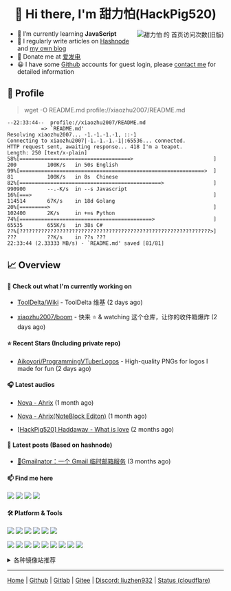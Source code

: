 <h1 align="center"> 👋 Hi there, I'm 甜力怕(HackPig520)</h1>
<div align="right"><img align="right" src="https://moe-counter.glitch.me/get/@xiaozhu2007?theme=rule34" alt="甜力怕 的 首页访问次数(旧版)"></div>

- 🌱 I’m currently learning **JavaScript**
- 📝 I regularly write articles on [Hashnode](https://hackpig520.hashnode.dev/) and [my own blog](https://blog.liuzhen932.top/)
- 🧧 Donate me at [爱发电](https://afdian.net/a/xiaozhu2021)
- 😀 I have some [Github](https://github.com) accounts for guest login, please [contact me](mailto:hackpig520@outlook.com) for detailed information

## 📄 Profile

> wget -O README.md profile://xiaozhu2007/README.md

```
--22:33:44--  profile://xiaozhu2007/README.md
           => `README.md'
Resolving xiaozhu2007... -1.-1.-1.-1, ::-1
Connecting to xiaozhu2007|-1.-1.-1.-1|:65536... connected.
HTTP request sent, awaiting response... 418 I'm a teapot.
Length: 250 [text/x-plain]
58%[====================================>                          ] 200          100K/s   in 50s English
99%[============================================================>  ] 81           100K/s   in 8s  Chinese
82%[==============================================>                ] 990900       --.-K/s  in --s Javascript
16%[===>                                                           ] 114514       67K/s    in 18d Golang
20%[=========>                                                     ] 102400       2K/s     in +∞s Python
74%[===========================================>                   ] 65535        655K/s   in 38s C#
??%[??????????????????????????????????????????????????????????????>] ???          ??K/s    in ??s ???
22:33:44 (2.33333 MB/s) - `README.md' saved [81/81]
```

## 📈 Overview

#### 👷 Check out what I'm currently working on



- [ToolDelta/Wiki](https://github.com/ToolDelta/Wiki) - ToolDelta 维基 (2 days ago)

- [xiaozhu2007/boom](https://github.com/xiaozhu2007/boom) - 快来 :star: &amp; watching 这个仓库，让你的收件箱爆炸 (2 days ago)

#### ⭐ Recent Stars (Including **private** repo)



- [Aikoyori/ProgrammingVTuberLogos](https://github.com/Aikoyori/ProgrammingVTuberLogos) - High-quality PNGs for logos I made for fun  (2 days ago)

#### 🎧 Latest audios

- [Nova - Ahrix]() (1 month ago)

- [Nova - Ahrix(NoteBlock Editon)]() (1 month ago)

- [[HackPig520] Haddaway - What is love]() (2 months ago)

#### 📰 Latest posts (Based on hashnode)

- [📨Gmailnator：一个 Gmail 临时邮箱服务](https://hackpig520.hashnode.dev/gmailnator-gmail) (3 months ago)

#### 📫 Find me here

[![](https://img.shields.io/badge/-Blog-000000?style=flat-square&logo=nextra&logoColor=white)](https://liuzhen932.top/)
[![](https://img.shields.io/badge/-Email-0078d4?style=flat-square&logo=microsoftoutlook&logoColor=white)](mailto:hackpig520@outlook.com)
[![](https://img.shields.io/badge/QQ-eb1923?style=flat-square&logo=tencent-qq&logoColor=white)](http://wpa.qq.com/msgrd?v=3&uin=3356136957&site=qq&menu=yes)
![](https://img.shields.io/badge/HackPig520-C160?style=flat-square&logo=wechat&logoColor=white)

#### 🛠 Platform & Tools

[![](https://img.shields.io/badge/-10-2376bc?style=flat-square&logo=windows&logoColor=ffffff)](https://www.microsoft.com/windows/get-windows-10)
[![](https://img.shields.io/badge/-Visual%20Studio%20Code-blue?style=flat-square&logo=visual-studio-code&logoColor=ffffff)](https://code.visualstudio.com/)
[![](https://img.shields.io/badge/-AdGuard-688c71?style=flat-square&logo=adguard&logoColor=ffffff)](https://adguard.com/zh_cn/welcome.html)
[![](https://img.shields.io/badge/-P60-ff0000?style=flat-square&logo=huawei&logoColor=ffffff)](https://www.huawei.com/)
[![](https://img.shields.io/badge/-Air%2014%202019-e2231a?style=flat-square&logo=lenovo&logoColor=ffffff)](https://www.lenovo.com/)
[![](https://img.shields.io/badge/-4B%204G-a22846?style=flat-square&logo=raspberrypi&logoColor=ffffff)](https://raspberrypi.com/)

[![](https://img.shields.io/badge/-HTML5-E34F26?style=flat-square&logo=html5&logoColor=white)](https://html.spec.whatwg.org/)
[![](https://img.shields.io/badge/-JavaScript-f7e018?style=flat-square&logo=javascript&logoColor=white)](https://www.ecma-international.org/)
[![](https://img.shields.io/badge/-TypeScript-3178c6?style=flat-square&logo=typescript&logoColor=white)](https://www.typescriptlang.org/)
[![](https://img.shields.io/badge/-Git-f05032?style=flat-square&logo=git&logoColor=white)](https://git-scm.com/)
[![](https://img.shields.io/badge/-Vue.js-4fc08d?style=flat-square&logo=vue.js&logoColor=ffffff)](https://vuejs.org/)
[![](https://img.shields.io/badge/-Node.js-43853d?style=flat-square&logo=node.js&logoColor=ffffff)](https://nodejs.org/)
[![](https://img.shields.io/badge/-Nuxt.js-00c58e?style=flat-square&logo=nuxt.js&logoColor=white)](https://nuxtjs.org/)
[![](https://img.shields.io/badge/-Cloudflare-f38020?style=flat-square&logo=cloudflare&logoColor=white)](https://www.cloudflare.com/)
[![](https://img.shields.io/badge/-Pages-f38020?style=flat-square&logo=cloudflarepages&logoColor=white)](https://www.cloudflare.com/)

<details>
  <summary>各种镜像站推荐</summary>

| TYPE          | NODE                                                                  |
| ------------- | --------------------------------------------------------------------- |
| Google Search | [HTMirror](https://pig.cn.eu.org)                                     |
| Web Proxy     | [HelloTools Global Proxy](https://e.hellotools.eu.org/)(cloudflare)   |

Want more? Click [here](https://github.com/xiaozhu2007/-) to explore more!

</details>

---

[Home](https://xiaozhu2007.pages.dev/) | [Github](https://github.com/xiaozhu2007) | [Gitlab](https://gitlab.com/xiaozhu2007) | [Gitee](https://gitee.com/xiaozhu2007) | [Discord: liuzhen932](#) | [Status (cloudflare)](https://status.liuzhen932.top/status/main)

